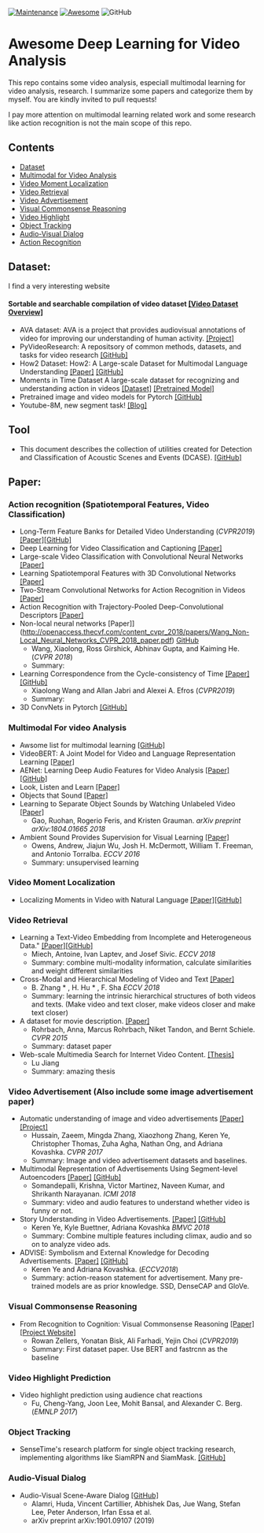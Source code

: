[![Maintenance](https://img.shields.io/badge/Maintained%3F-YES-green.svg)](https://GitHub.com/Naereen/StrapDown.js/graphs/commit-activity)
[![Awesome](https://awesome.re/badge.svg)](https://awesome.re)
![GitHub](https://img.shields.io/badge/License-MIT-lightgrey.svg)

# Awesome Deep Learning for Video Analysis

This repo contains some video analysis, especiall multimodal learning for video analysis, research. I summarize some papers and categorize them by myself. You are kindly invited to pull requests!

I pay more attention on multimodal learning related work and some research like action recognition is not the main scope of this repo.

## Contents
- [Dataset](#dataset)
- [Multimodal for Video Analysis](#multimodal-for-video-analysis)
- [Video Moment Localization](#video-moment-localization)
- [Video Retrieval](#video-retrieval)
- [Video Advertisement](#video-advertisement-also-include-some-image-advertisement-paper)
- [Visual Commonsense Reasoning](#visual-commonsense-reasoning)
- [Video Highlight](#video-highlight-prediction)
- [Object Tracking](#object-tracking)
- [Audio-Visual Dialog](#audio-visual-dialog)
- [Action Recognition](#action-recognition-spatiotemporal-features-video-classification)

## Dataset:

I find a very interesting website

#### Sortable and searchable compilation of video dataset [[Video Dataset Overview]](https://www.di.ens.fr/~miech/datasetviz/)

- AVA dataset: AVA is a project that provides audiovisual annotations of video for improving our understanding of human activity. [[Project]](https://research.google.com/ava/index.html)
- PyVideoResearch: A repositsory of common methods, datasets, and tasks for video research [[GitHub]](https://github.com/gsig/PyVideoResearch)
- How2 Dataset: How2: A Large-scale Dataset for Multimodal Language Understanding [[Paper]](https://arxiv.org/pdf/1811.00347.pdf) [[GitHub]](https://github.com/srvk/how2-dataset)
- Moments in Time Dataset A large-scale dataset for recognizing and understanding action in videos [[Dataset]](https://github.com/metalbubble/moments_models) [[Pretrained Model]](http://moments.csail.mit.edu/)
- Pretrained image and video models for Pytorch [[GitHub]](https://github.com/alexandonian/pretorched-x)
- Youtube-8M, new segment task! [[Blog]](https://ai.googleblog.com/2019/06/announcing-youtube-8m-segments-dataset.html)

## Tool

- This document describes the collection of utilities created for Detection and Classification of Acoustic Scenes and Events (DCASE).  [[GitHub]](https://dcase-repo.github.io/dcase_util/index.html)

## Paper:

### Action recognition (Spatiotemporal Features, Video Classification)
- Long-Term Feature Banks for Detailed Video Understanding (*CVPR2019*) [[Paper]](https://arxiv.org/pdf/1812.05038.pdf)[[GitHub]](https://github.com/facebookresearch/video-long-term-feature-banks)
- Deep Learning for Video Classification and Captioning [[Paper]](https://arxiv.org/pdf/1609.06782.pdf)
- Large-scale Video Classification with Convolutional Neural Networks [[Paper]](https://static.googleusercontent.com/media/research.google.com/zh-CN//pubs/archive/42455.pdf)
- Learning Spatiotemporal Features with 3D Convolutional Networks [[Paper]](http://www.cv-foundation.org/openaccess/content_iccv_2015/papers/Tran_Learning_Spatiotemporal_Features_ICCV_2015_paper.pdf)
- Two-Stream Convolutional Networks for Action Recognition in Videos [[Paper]](https://papers.nips.cc/paper/5353-two-stream-convolutional-networks-for-action-recognition-in-videos.pdf)
- Action Recognition with Trajectory-Pooled Deep-Convolutional Descriptors [[Paper]](http://www.cv-foundation.org/openaccess/content_cvpr_2015/papers/Wang_Action_Recognition_With_2015_CVPR_paper.pdf)
- Non-local neural networks [Paper]](http://openaccess.thecvf.com/content_cvpr_2018/papers/Wang_Non-Local_Neural_Networks_CVPR_2018_paper.pdf) [GitHub](https://github.com/facebookresearch/video-nonlocal-net)
  - Wang, Xiaolong, Ross Girshick, Abhinav Gupta, and Kaiming He. (*CVPR 2018*)
  - Summary: 
- Learning Correspondence from the Cycle-consistency of Time [[Paper]](https://arxiv.org/pdf/1903.07593.pdf) [[GitHub]](https://github.com/xiaolonw/TimeCycle)
  - Xiaolong Wang and Allan Jabri and Alexei A. Efros (*CVPR2019*)
  - Summary: 
- 3D ConvNets in Pytorch [[GitHub]](https://github.com/Tushar-N/pytorch-resnet3d)

### Multimodal For video Analysis
- Awsome list for multimodal learning [[GitHub]](https://github.com/pliang279/multimodal-ml-reading-list)
- VideoBERT: A Joint Model for Video and Language Representation Learning [[Paper]](https://arxiv.org/abs/1904.01766)
- AENet: Learning Deep Audio Features for Video Analysis [[Paper]](https://arxiv.org/pdf/1701.00599.pdf) [[GitHub]](https://github.com/znaoya/aenet)
- Look, Listen and Learn [[Paper]](https://arxiv.org/pdf/1705.08168.pdf)
- Objects that Sound [[Paper]](https://arxiv.org/pdf/1712.06651)
- Learning to Separate Object Sounds by Watching Unlabeled Video [[Paper]](https://arxiv.org/pdf/1804.01665.pdf)
  - Gao, Ruohan, Rogerio Feris, and Kristen Grauman. *arXiv preprint arXiv:1804.01665 2018*
- Ambient Sound Provides Supervision for Visual Learning [[Paper]](http://www.eccv2016.org/files/posters/O-1B-01.pdf)
  - Owens, Andrew, Jiajun Wu, Josh H. McDermott, William T. Freeman, and Antonio Torralba. *ECCV 2016*
  - Summary: unsupervised learning

### Video Moment Localization

- Localizing Moments in Video with Natural Language [[Paper]](https://arxiv.org/pdf/1708.01641.pdf)[[GitHub]](https://github.com/LisaAnne/LocalizingMoments)

### Video Retrieval

- Learning a Text-Video Embedding from Incomplete and Heterogeneous Data." [[Paper]](https://arxiv.org/pdf/1804.02516.pdf)[[GitHub]](https://github.com/antoine77340/Mixture-of-Embedding-Experts)
  - Miech, Antoine, Ivan Laptev, and Josef Sivic. *ECCV 2018*
  - Summary: combine multi-modality information, calculate similarities and weight different similarities
- Cross-Modal and Hierarchical Modeling of Video and Text [[Paper]](https://arxiv.org/pdf/1810.07212.pdf)
  - B. Zhang * , H. Hu * , F. Sha *ECCV 2018*
  - Summary: learning the intrinsic hierarchical structures of both videos and texts. (Make video and text closer, make videos closer and make text closer)
- A dataset for movie description. [[Paper]](https://arxiv.org/pdf/1501.02530.pdf)
  - Rohrbach, Anna, Marcus Rohrbach, Niket Tandon, and Bernt Schiele. *CVPR 2015*
  - Summary: dataset paper
- Web-scale Multimedia Search for Internet Video Content. [[Thesis]](http://www.lujiang.info/resources/Thesis.pdf)
  - Lu Jiang
  - Summary: amazing thesis
  
### Video Advertisement (Also include some image advertisement paper)

- Automatic understanding of image and video advertisements [[Paper]](http://openaccess.thecvf.com/content_cvpr_2017/papers/Hussain_Automatic_Understanding_of_CVPR_2017_paper.pdf) [[Project]](http://people.cs.pitt.edu/~kovashka/ads/)
  - Hussain, Zaeem, Mingda Zhang, Xiaozhong Zhang, Keren Ye, Christopher Thomas, Zuha Agha, Nathan Ong, and Adriana Kovashka. *CVPR 2017*
  - Summary: Image and video advertisement datasets and baselines.
- Multimodal Representation of Advertisements Using Segment-level Autoencoders [[Paper]](https://sail.usc.edu/publications/files/p418-somandepalli.pdf) [[GitHub]](https://github.com/usc-sail/mica-multimodal-ads)
  - Somandepalli, Krishna, Victor Martinez, Naveen Kumar, and Shrikanth Narayanan. *ICMI 2018*
  - Summary: video and audio features to understand whether video is funny or not.
- Story Understanding in Video Advertisements. [[Paper]](http://people.cs.pitt.edu/~kovashka/ye_buettner_kovashka_bmvc2018.pdf) [[GitHub]](https://github.com/yekeren/Story-Video_ads_understanding)
  - Keren Ye, Kyle Buettner, Adriana Kovashka *BMVC 2018*
  - Summary: Combine multiple features including climax, audio and so on to analyze video ads. 
- ADVISE: Symbolism and External Knowledge for Decoding Advertisements. [[Paper]](http://people.cs.pitt.edu/~kovashka/ye_kovashka_advise_eccv2018.pdf) [[GitHub]](https://github.com/yekeren/ADVISE)
  - Keren Ye and Adriana Kovashka. (*ECCV2018*)
  - Summary: action-reason statement for advertisement. Many pre-trained models are as prior knowledge. SSD, DenseCAP and GloVe.

### Visual Commonsense Reasoning 

- From Recognition to Cognition: Visual Commonsense Reasoning [[Paper]](https://arxiv.org/pdf/1811.10830.pdf) [[Project Website]](https://visualcommonsense.com/)
  - Rowan Zellers, Yonatan Bisk, Ali Farhadi, Yejin Choi (*CVPR2019*)
  - Summary: First dataset paper. Use BERT and fastrcnn as the baseline

### Video Highlight Prediction

- Video highlight prediction using audience chat reactions
  - Fu, Cheng-Yang, Joon Lee, Mohit Bansal, and Alexander C. Berg. (*EMNLP 2017*)
  
### Object Tracking

- SenseTime's research platform for single object tracking research, implementing algorithms like SiamRPN and SiamMask. [[GitHub]](https://github.com/STVIR/pysot)

### Audio-Visual Dialog

- Audio-Visual Scene-Aware Dialog [[GitHub]](https://github.com/batra-mlp-lab/avsd)
  - Alamri, Huda, Vincent Cartillier, Abhishek Das, Jue Wang, Stefan Lee, Peter Anderson, Irfan Essa et al.
  - arXiv preprint arXiv:1901.09107 (2019) 

  
  
